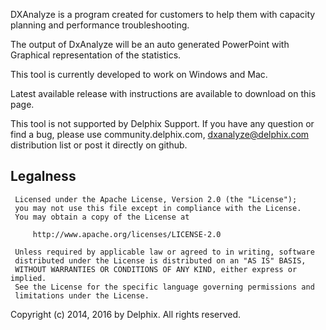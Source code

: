 
DXAnalyze is a program created for customers to help them with capacity planning and performance troubleshooting. 

The output of DxAnalyze will be an auto generated PowerPoint with Graphical representation of the statistics. 

This tool is currently developed to work on Windows and Mac.

Latest available release with instructions are available to download on this page.

This tool is not supported by Delphix Support. If you have any question or find a bug, please use community.delphix.com, dxanalyze@delphix.com distribution list or post it directly on github.

## Legalness
```
 Licensed under the Apache License, Version 2.0 (the "License");
 you may not use this file except in compliance with the License.
 You may obtain a copy of the License at

     http://www.apache.org/licenses/LICENSE-2.0

 Unless required by applicable law or agreed to in writing, software
 distributed under the License is distributed on an "AS IS" BASIS,
 WITHOUT WARRANTIES OR CONDITIONS OF ANY KIND, either express or implied.
 See the License for the specific language governing permissions and
 limitations under the License.
```
Copyright (c) 2014, 2016 by Delphix. All rights reserved.
